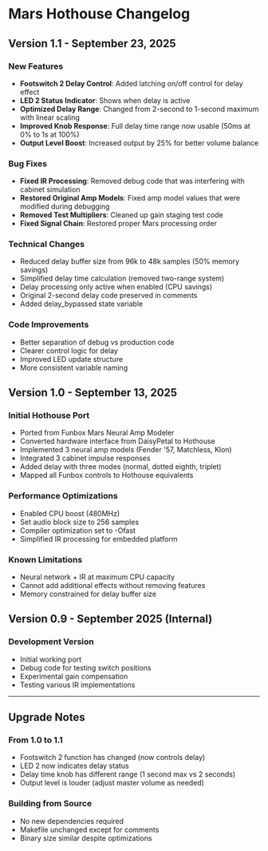 # Mars Hothouse Changelog

## Version 1.1 - September 23, 2025

### New Features
- **Footswitch 2 Delay Control**: Added latching on/off control for delay effect
- **LED 2 Status Indicator**: Shows when delay is active
- **Optimized Delay Range**: Changed from 2-second to 1-second maximum with linear scaling
- **Improved Knob Response**: Full delay time range now usable (50ms at 0% to 1s at 100%)
- **Output Level Boost**: Increased output by 25% for better volume balance

### Bug Fixes
- **Fixed IR Processing**: Removed debug code that was interfering with cabinet simulation
- **Restored Original Amp Models**: Fixed amp model values that were modified during debugging
- **Removed Test Multipliers**: Cleaned up gain staging test code
- **Fixed Signal Chain**: Restored proper Mars processing order

### Technical Changes
- Reduced delay buffer size from 96k to 48k samples (50% memory savings)
- Simplified delay time calculation (removed two-range system)
- Delay processing only active when enabled (CPU savings)
- Original 2-second delay code preserved in comments
- Added delay_bypassed state variable

### Code Improvements
- Better separation of debug vs production code
- Clearer control logic for delay
- Improved LED update structure
- More consistent variable naming

## Version 1.0 - September 13, 2025

### Initial Hothouse Port
- Ported from Funbox Mars Neural Amp Modeler
- Converted hardware interface from DaisyPetal to Hothouse
- Implemented 3 neural amp models (Fender '57, Matchless, Klon)
- Integrated 3 cabinet impulse responses
- Added delay with three modes (normal, dotted eighth, triplet)
- Mapped all Funbox controls to Hothouse equivalents

### Performance Optimizations
- Enabled CPU boost (480MHz)
- Set audio block size to 256 samples
- Compiler optimization set to -Ofast
- Simplified IR processing for embedded platform

### Known Limitations
- Neural network + IR at maximum CPU capacity
- Cannot add additional effects without removing features
- Memory constrained for delay buffer size

## Version 0.9 - September 2025 (Internal)

### Development Version
- Initial working port
- Debug code for testing switch positions
- Experimental gain compensation
- Testing various IR implementations

---

## Upgrade Notes

### From 1.0 to 1.1
- Footswitch 2 function has changed (now controls delay)
- LED 2 now indicates delay status
- Delay time knob has different range (1 second max vs 2 seconds)
- Output level is louder (adjust master volume as needed)

### Building from Source
- No new dependencies required
- Makefile unchanged except for comments
- Binary size similar despite optimizations
